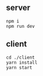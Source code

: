 server
---
    npm i
    npm run dev

client
---
    cd ./client 
    yarn install
    yarn start
    

